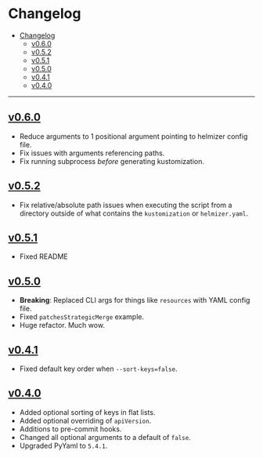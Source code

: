 # Changelog

- [Changelog](#changelog)
  - [v0.6.0](#v060)
  - [v0.5.2](#v052)
  - [v0.5.1](#v051)
  - [v0.5.0](#v050)
  - [v0.4.1](#v041)
  - [v0.4.0](#v040)

---

## [v0.6.0](https://github.com/chicken231/helmizer/releases/tag/v0.6.0)

- Reduce arguments to 1 positional argument pointing to helmizer config file.
- Fix issues with arguments referencing paths.
- Fix running subprocess _before_ generating kustomization.

## [v0.5.2](https://github.com/chicken231/helmizer/releases/tag/v0.5.2)

- Fix relative/absolute path issues when executing the script from a directory outside of what contains the `kustomization` or `helmizer.yaml`.

## [v0.5.1](https://github.com/chicken231/helmizer/releases/tag/v0.5.1)

- Fixed README

## [v0.5.0](https://github.com/chicken231/helmizer/releases/tag/v0.5.0)

- **Breaking**: Replaced CLI args for things like `resources` with YAML config file.
- Fixed `patchesStrategicMerge` example.
- Huge refactor. Much wow.

## [v0.4.1](https://github.com/chicken231/helmizer/releases/tag/v0.4.1)

- Fixed default key order when `--sort-keys=false`.

## [v0.4.0](https://github.com/chicken231/helmizer/releases/tag/v0.4.0)

- Added optional sorting of keys in flat lists.
- Added optional overriding of `apiVersion`.
- Additions to pre-commit hooks.
- Changed all optional arguments to a default of `false`.
- Upgraded PyYaml to `5.4.1`.
